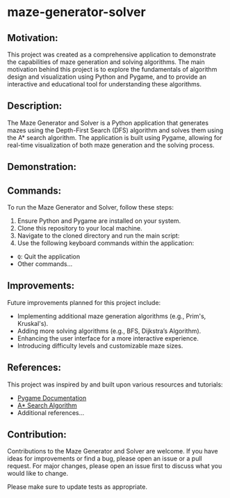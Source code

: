 # maze-generator-solver

## Motivation:
This project was created as a comprehensive application to demonstrate the capabilities of maze generation and solving algorithms. The main motivation behind this project is to explore the fundamentals of algorithm design and visualization using Python and Pygame, and to provide an interactive and educational tool for understanding these algorithms.

## Description:
The Maze Generator and Solver is a Python application that generates mazes using the Depth-First Search (DFS) algorithm and solves them using the A* search algorithm. The application is built using Pygame, allowing for real-time visualization of both maze generation and the solving process.

## Demonstration:


## Commands:
To run the Maze Generator and Solver, follow these steps:
1. Ensure Python and Pygame are installed on your system.
2. Clone this repository to your local machine.
3. Navigate to the cloned directory and run the main script:
4. Use the following keyboard commands within the application:
- `Q`: Quit the application
- Other commands...

## Improvements:
Future improvements planned for this project include:
- Implementing additional maze generation algorithms (e.g., Prim's, Kruskal's).
- Adding more solving algorithms (e.g., BFS, Dijkstra’s Algorithm).
- Enhancing the user interface for a more interactive experience.
- Introducing difficulty levels and customizable maze sizes.

## References:
This project was inspired by and built upon various resources and tutorials:
- [Pygame Documentation](https://www.pygame.org/docs/)
- [A* Search Algorithm](https://en.wikipedia.org/wiki/A*_search_algorithm)
- Additional references...

## Contribution:
Contributions to the Maze Generator and Solver are welcome. If you have ideas for improvements or find a bug, please open an issue or a pull request. For major changes, please open an issue first to discuss what you would like to change.

Please make sure to update tests as appropriate.
